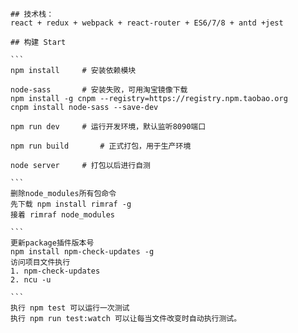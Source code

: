 	## 技术栈：
	react + redux + webpack + react-router + ES6/7/8 + antd +jest

	## 构建 Start

	```
	npm install		# 安装依赖模块

	node-sass	    # 安装失败，可用淘宝镜像下载
	npm install -g cnpm --registry=https://registry.npm.taobao.org
	cnpm install node-sass --save-dev

	npm run dev		# 运行开发环境，默认监听8090端口

	npm run build		# 正式打包，用于生产环境

	node server		# 打包以后进行自测

	```
	删除node_modules所有包命令 
	先下载 npm install rimraf -g
	接着 rimraf node_modules

	```
	更新package插件版本号
	npm install npm-check-updates -g
	访问项目文件执行
	1. npm-check-updates
	2. ncu -u

	```
	执行 npm test 可以运行一次测试
	执行 npm run test:watch 可以让每当文件改变时自动执行测试。